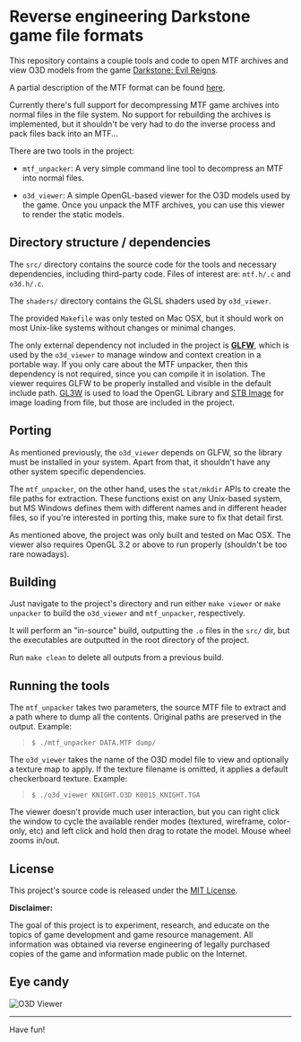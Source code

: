 
# Reverse engineering Darkstone game file formats

This repository contains a couple tools and code to open MTF archives
and view O3D models from the game [Darkstone: Evil Reigns](https://en.wikipedia.org/wiki/Darkstone).

A partial description of the MTF format can be found [here](http://wiki.xentax.com/index.php?title=Darkstone).

Currently there's full support for decompressing MTF game archives into
normal files in the file system. No support for rebuilding the archives
is implemented, but it shouldn't be very had to do the inverse process
and pack files back into an MTF...

There are two tools in the project:

- `mtf_unpacker`: A very simple command line tool to decompress an MTF into normal files.

- `o3d_viewer`: A simple OpenGL-based viewer for the O3D models used by the game.
Once you unpack the MTF archives, you can use this viewer to render the static models.

## Directory structure / dependencies

The `src/` directory contains the source code for the tools and necessary dependencies,
including third-party code. Files of interest are: `mtf.h/.c` and `o3d.h/.c`.

The `shaders/` directory contains the GLSL shaders used by `o3d_viewer`.

The provided `Makefile` was only tested on Mac OSX, but it should work on most
Unix-like systems without changes or minimal changes.

The only external dependency not included in the project is [**GLFW**](http://www.glfw.org/),
which is used by the `o3d_viewer` to manage window and context creation in a portable way.
If you only care about the MTF unpacker, then this dependency is not required, since you can
compile it in isolation. The viewer requires GLFW to be properly installed and visible
in the default include path. [GL3W](https://github.com/skaslev/gl3w) is used to load the OpenGL Library
and [STB Image](https://github.com/nothings/stb) for image loading from file, but those are included in the project.

## Porting

As mentioned previously, the `o3d_viewer` depends on GLFW, so the library must be installed
in your system. Apart from that, it shouldn't have any other system specific dependencies.

The `mtf_unpacker`, on the other hand, uses the `stat/mkdir` APIs to create the file paths
for extraction. These functions exist on any Unix-based system, but MS Windows defines them
with different names and in different header files, so if you're interested in porting this,
make sure to fix that detail first.

As mentioned above, the project was only built and tested on Mac OSX.
The viewer also requires OpenGL 3.2 or above to run properly (shouldn't be too rare nowadays).

## Building

Just navigate to the project's directory and run either `make viewer` or `make unpacker`
to build the `o3d_viewer` and `mtf_unpacker`, respectively.

It will perform an "in-source" build, outputting the `.o` files in the `src/` dir,
but the executables are outputted in the root directory of the project.

Run `make clean` to delete all outputs from a previous build.

## Running the tools

The `mtf_unpacker` takes two parameters, the source MTF file to extract and a path
where to dump all the contents. Original paths are preserved in the output. Example:

> `$ ./mtf_unpacker DATA.MTF dump/`

The `o3d_viewer` takes the name of the O3D model file to view and optionally a texture map
to apply. If the texture filename is omitted, it applies a default checkerboard texture. Example:

> `$ ./o3d_viewer KNIGHT.O3D K0015_KNIGHT.TGA`

The viewer doesn't provide much user interaction, but you can right click the window
to cycle the available render modes (textured, wireframe, color-only, etc) and left click
and hold then drag to rotate the model. Mouse wheel zooms in/out.

## License

This project's source code is released under the [MIT License](http://opensource.org/licenses/MIT).

**Disclaimer:**

The goal of this project is to experiment, research, and educate on the topics of game
development and game resource management. All information was obtained via reverse engineering
of legally purchased copies of the game and information made public on the Internet.

## Eye candy

![O3D Viewer](https://raw.githubusercontent.com/glampert/reverse-engineering-darkstone/master/o3d-viewer.png "O3D Viewer samples")

---

Have fun!

